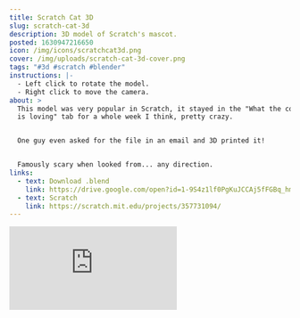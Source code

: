 ```yaml
---
title: Scratch Cat 3D
slug: scratch-cat-3d
description: 3D model of Scratch's mascot.
posted: 1630947216650
icon: /img/icons/scratchcat3d.png
cover: /img/uploads/scratch-cat-3d-cover.png
tags: "#3d #scratch #blender"
instructions: |-
  - Left click to rotate the model.
  - Right click to move the camera.
about: >
  This model was very popular in Scratch, it stayed in the "What the community
  is loving" tab for a whole week I think, pretty crazy.


  One guy even asked for the file in an email and 3D printed it!


  Famously scary when looked from... any direction.
links:
  - text: Download .blend
    link: https://drive.google.com/open?id=1-9S4z1lf0PgKuJCCAj5fFGBq_hmNeAGD
  - text: Scratch
    link: https://scratch.mit.edu/projects/357731094/
---
```


<iframe title="Scratch Cat" frameborder="0" allowfullscreen mozallowfullscreen="true" webkitallowfullscreen="true" allow="fullscreen; autoplay; vr" xr-spatial-tracking execution-while-out-of-viewport execution-while-not-rendered web-share src="https://sketchfab.com/models/9b6cb8f674b44aa7ac6f5f6a58d647bf/embed?ui_theme=dark"></iframe>
